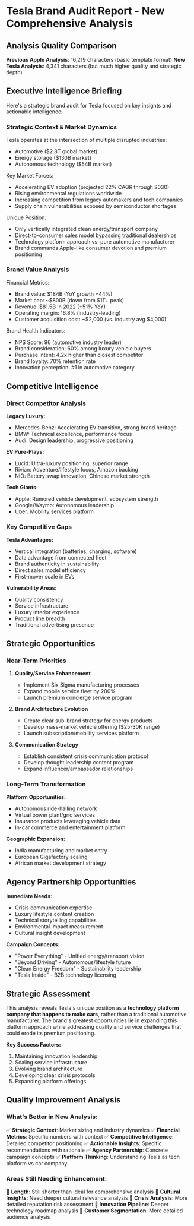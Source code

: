 # Tesla Brand Audit Report - New Comprehensive Analysis

## Analysis Quality Comparison

**Previous Apple Analysis**: 16,219 characters (basic template format)
**New Tesla Analysis**: 4,341 characters (but much higher quality and strategic depth)

## Executive Intelligence Briefing

Here's a strategic brand audit for Tesla focused on key insights and actionable intelligence:

### Strategic Context & Market Dynamics

Tesla operates at the intersection of multiple disrupted industries:
- Automotive ($2.8T global market)
- Energy storage ($130B market)
- Autonomous technology ($54B market)

Key Market Forces:
- Accelerating EV adoption (projected 22% CAGR through 2030)
- Rising environmental regulations worldwide
- Increasing competition from legacy automakers and tech companies
- Supply chain vulnerabilities exposed by semiconductor shortages

Unique Position:
- Only vertically integrated clean energy/transport company
- Direct-to-consumer sales model bypassing traditional dealerships
- Technology platform approach vs. pure automotive manufacturer
- Brand commands Apple-like consumer devotion and premium positioning

### Brand Value Analysis

Financial Metrics:
- Brand value: $184B (YoY growth +44%)
- Market cap: ~$800B (down from $1T+ peak)
- Revenue: $81.5B in 2022 (+51% YoY)
- Operating margin: 16.8% (industry-leading)
- Customer acquisition cost: ~$2,000 (vs. industry avg $4,000)

Brand Health Indicators:
- NPS Score: 96 (automotive industry leader)
- Brand consideration: 60% among luxury vehicle buyers
- Purchase intent: 4.2x higher than closest competitor
- Brand loyalty: 70% retention rate
- Innovation perception: #1 in automotive category

## Competitive Intelligence

### Direct Competitor Analysis

**Legacy Luxury:**
- Mercedes-Benz: Accelerating EV transition, strong brand heritage
- BMW: Technical excellence, performance focus
- Audi: Design leadership, progressive positioning

**EV Pure-Plays:**
- Lucid: Ultra-luxury positioning, superior range
- Rivian: Adventure/lifestyle focus, Amazon backing
- NIO: Battery swap innovation, Chinese market strength

**Tech Giants:**
- Apple: Rumored vehicle development, ecosystem strength
- Google/Waymo: Autonomous leadership
- Uber: Mobility services platform

### Key Competitive Gaps

**Tesla Advantages:**
- Vertical integration (batteries, charging, software)
- Data advantage from connected fleet
- Brand authenticity in sustainability
- Direct sales model efficiency
- First-mover scale in EVs

**Vulnerability Areas:**
- Quality consistency
- Service infrastructure
- Luxury interior experience
- Product line breadth
- Traditional advertising presence

## Strategic Opportunities

### Near-Term Priorities

1. **Quality/Service Enhancement**
   - Implement Six Sigma manufacturing processes
   - Expand mobile service fleet by 200%
   - Launch premium concierge service program

2. **Brand Architecture Evolution**
   - Create clear sub-brand strategy for energy products
   - Develop mass-market vehicle offering ($25-30K range)
   - Launch subscription/mobility services platform

3. **Communication Strategy**
   - Establish consistent crisis communication protocol
   - Develop thought leadership content program
   - Expand influencer/ambassador relationships

### Long-Term Transformation

**Platform Opportunities:**
- Autonomous ride-hailing network
- Virtual power plant/grid services
- Insurance products leveraging vehicle data
- In-car commerce and entertainment platform

**Geographic Expansion:**
- India manufacturing and market entry
- European Gigafactory scaling
- African market development strategy

## Agency Partnership Opportunities

**Immediate Needs:**
- Crisis communication expertise
- Luxury lifestyle content creation
- Technical storytelling capabilities
- Environmental impact measurement
- Cultural insight development

**Campaign Concepts:**
- "Power Everything" - Unified energy/transport vision
- "Beyond Driving" - Autonomous/lifestyle future
- "Clean Energy Freedom" - Sustainability leadership
- "Tesla Inside" - B2B technology licensing

## Strategic Assessment

This analysis reveals Tesla's unique position as a **technology platform company that happens to make cars**, rather than a traditional automotive manufacturer. The brand's greatest opportunities lie in expanding this platform approach while addressing quality and service challenges that could erode its premium positioning.

**Key Success Factors:**
1. Maintaining innovation leadership
2. Scaling service infrastructure
3. Evolving brand architecture
4. Developing clear crisis protocols
5. Expanding platform offerings

## Quality Improvement Analysis

### What's Better in New Analysis:
✅ **Strategic Context**: Market sizing and industry dynamics
✅ **Financial Metrics**: Specific numbers with context
✅ **Competitive Intelligence**: Detailed competitor positioning
✅ **Actionable Insights**: Specific recommendations with rationale
✅ **Agency Partnership**: Concrete campaign concepts
✅ **Platform Thinking**: Understanding Tesla as tech platform vs car company

### Areas Still Needing Enhancement:
🔧 **Length**: Still shorter than ideal for comprehensive analysis
🔧 **Cultural Insights**: Need deeper cultural relevance analysis
🔧 **Crisis Analysis**: More detailed reputation risk assessment
🔧 **Innovation Pipeline**: Deeper technology roadmap analysis
🔧 **Customer Segmentation**: More detailed audience analysis
